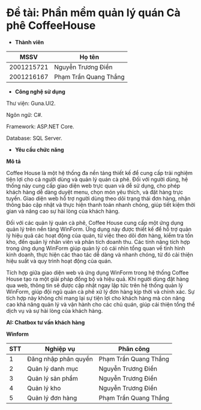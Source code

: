 # Đề tài: Phần mềm quản lý quán Cà phê CoffeeHouse

+ **Thành viên**

 <table>
        <thead>
            <tr>
                <th>MSSV</th>
                <th>Họ tên</th>
            </tr>
        </thead>
        <tbody>
            <tr>
                <td>2001215721</td>
                <td>Nguyễn Trương Điền</td>
            </tr>
            <tr>
                <td>2001216167</td>
                <td>Phạm Trần Quang Thắng</td>
            </tr>
        </tbody>
    </table>

+ **Công nghệ sử dụng**

Thư viện: Guna.UI2.

Ngôn ngữ: C#.

Framework: ASP.NET Core.

Database: SQL Server.


+ **Yêu cầu chức năng**

**Mô tả**

Coffee House là một hệ thống đa nền tảng thiết kế để cung cấp trải nghiệm tiện lợi cho cả người dùng và quản lý quán cà phê. Đối với người dùng, hệ thống này cung cấp giao diện web trực quan và dễ sử dụng, cho phép khách hàng dễ dàng duyệt menu, chọn món yêu thích, và đặt hàng trực tuyến. Giao diện web hỗ trợ người dùng theo dõi trạng thái đơn hàng, nhận thông báo cập nhật và thực hiện thanh toán nhanh chóng, giúp tiết kiệm thời gian và nâng cao sự hài lòng của khách hàng.

Đối với các quản lý quán cà phê, Coffee House cung cấp một ứng dụng quản lý trên nền tảng WinForm. Ứng dụng này được thiết kế để hỗ trợ quản lý hiệu quả các hoạt động của quán, từ việc theo dõi đơn hàng, kiểm tra tồn kho, đến quản lý nhân viên và phân tích doanh thu. Các tính năng tích hợp trong ứng dụng WinForm giúp quản lý có cái nhìn tổng quan về tình hình kinh doanh, thực hiện các thao tác dễ dàng và nhanh chóng, từ đó cải thiện hiệu suất và quy trình hoạt động của quán.

Tích hợp giữa giao diện web và ứng dụng WinForm trong hệ thống Coffee House tạo ra một giải pháp đồng bộ và hiệu quả. Khi người dùng đặt hàng qua web, thông tin sẽ được cập nhật ngay lập tức trên hệ thống quản lý WinForm, giúp đội ngũ quán cà phê xử lý đơn hàng kịp thời và chính xác. Sự tích hợp này không chỉ mang lại sự tiện lợi cho khách hàng mà còn nâng cao khả năng quản lý và vận hành cho các chủ quán, giúp cải thiện tổng thể dịch vụ và sự hài lòng của khách hàng.

**AI: Chatbox tư vấn khách hàng**

**Winform**

<table>
        <thead>
            <tr>
                <th>STT</th>
                <th>Nghiệp vụ</th>
                <th>Phân công</th>
            </tr>
        </thead>
        <tbody>
         <tr>
                <td>1</td>
                <td>Đăng nhập phân quyền</td>
                <td>Phạm Trần Quang Thắng</td>
            </tr>
              <tr>
                <td>2</td>
                <td>Quản lý danh mục</td>
                <td>Nguyễn Trương Điền</td>
            </tr>
            <tr>
                <td>3</td>
                <td>Quản lý sản phẩm</td>
                <td>Nguyễn Trương Điền</td>
            </tr>
            <tr>
                <td>4</td>
                <td>Quản lý kho</td>
                <td>Nguyễn Trương Điền</td>
            </tr>
            <tr>
                <td>5</td>
                <td>Quản lý đơn hàng</td>
                <td>Phạm Trần Quang Thắng</td>
            </tr>
        </tbody>
    </table>


